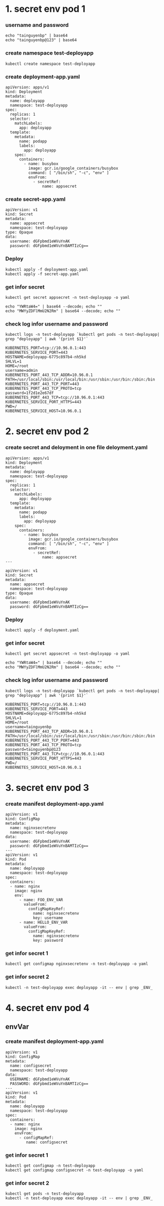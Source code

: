 # 1. secret env pod 1
### username and password
```
echo "tainguyenbp" | base64
echo "tainguyenbp@123" | base64
```

### create namespace test-deployapp
```
kubectl create namespace test-deployapp
```

### create deployment-app.yaml
```
apiVersion: apps/v1
kind: Deployment
metadata:
  name: deployapp
  namespace: test-deployapp
spec:
  replicas: 1
  selector:
    matchLabels:
      app: deployapp
  template:
    metadata:
      name: podapp
      labels:
        app: deployapp
    spec:
      containers:
        - name: busybox
          image: gcr.io/google_containers/busybox
          command: [ "/bin/sh", "-c", "env" ]
          envFrom:
            - secretRef:
                name: appsecret
```

### create secret-app.yaml
```
apiVersion: v1
kind: Secret
metadata:
  name: appsecret
  namespace: test-deployapp
type: Opaque
data:
  username: dGFpbmd1eWVuYnAK
  password: dGFpbmd1eWVuYnBAMTIzCg==
```
### Deploy
```
kubectl apply -f deployment-app.yaml
kubectl apply -f secret-app.yaml
```
### get infor secret 
```
kubectl get secret appsecret -n test-deployapp -o yaml

echo "YWRtaW4=" | base64 --decode; echo ""
echo "MWYyZDFlMmU2N2Rm" | base64 --decode; echo ""
```
### check log infor username and password
```
kubectl logs -n test-deployapp `kubectl get pods -n test-deployapp| grep "deployapp" | awk '{print $1}'`

KUBERNETES_PORT=tcp://10.96.0.1:443
KUBERNETES_SERVICE_PORT=443
HOSTNAME=deployapp-6775c897b4-nh5kd
SHLVL=1
HOME=/root
username=admin
KUBERNETES_PORT_443_TCP_ADDR=10.96.0.1
PATH=/usr/local/sbin:/usr/local/bin:/usr/sbin:/usr/bin:/sbin:/bin
KUBERNETES_PORT_443_TCP_PORT=443
KUBERNETES_PORT_443_TCP_PROTO=tcp
password=1f2d1e2e67df
KUBERNETES_PORT_443_TCP=tcp://10.96.0.1:443
KUBERNETES_SERVICE_PORT_HTTPS=443
PWD=/
KUBERNETES_SERVICE_HOST=10.96.0.1
```
# 2. secret env pod 2
### create secret and deloyment in one file deloyment.yaml
```
apiVersion: apps/v1
kind: Deployment
metadata:
  name: deployapp
  namespace: test-deployapp
spec:
  replicas: 1
  selector:
    matchLabels:
      app: deployapp
  template:
    metadata:
      name: podapp
      labels:
        app: deployapp
    spec:
      containers:
        - name: busybox
          image: gcr.io/google_containers/busybox
          command: [ "/bin/sh", "-c", "env" ]
          envFrom:
            - secretRef:
                name: appsecret
---

apiVersion: v1
kind: Secret
metadata:
  name: appsecret
  namespace: test-deployapp
type: Opaque
data:
  username: dGFpbmd1eWVuYnAK
  password: dGFpbmd1eWVuYnBAMTIzCg==
```
### Deploy
```
kubectl apply -f deployment.yaml

```
### get infor secret 
```
kubectl get secret appsecret -n test-deployapp -o yaml

echo "YWRtaW4=" | base64 --decode; echo ""
echo "MWYyZDFlMmU2N2Rm" | base64 --decode; echo ""
```
### check log infor username and password
```
kubectl logs -n test-deployapp `kubectl get pods -n test-deployapp| grep "deployapp" | awk '{print $1}'`

KUBERNETES_PORT=tcp://10.96.0.1:443
KUBERNETES_SERVICE_PORT=443
HOSTNAME=deployapp-6775c897b4-nh5kd
SHLVL=1
HOME=/root
username=tainguyenbp
KUBERNETES_PORT_443_TCP_ADDR=10.96.0.1
PATH=/usr/local/sbin:/usr/local/bin:/usr/sbin:/usr/bin:/sbin:/bin
KUBERNETES_PORT_443_TCP_PORT=443
KUBERNETES_PORT_443_TCP_PROTO=tcp
password=tainguyenbp@123
KUBERNETES_PORT_443_TCP=tcp://10.96.0.1:443
KUBERNETES_SERVICE_PORT_HTTPS=443
PWD=/
KUBERNETES_SERVICE_HOST=10.96.0.1
```
# 3. secret env pod 3
### create manifest deployment-app.yaml
```
apiVersion: v1
kind: ConfigMap
metadata:
  name: nginxsecretenv
  namespace: test-deployapp
data:
  username: dGFpbmd1eWVuYnAK
  password: dGFpbmd1eWVuYnBAMTIzCg==
---
apiVersion: v1
kind: Pod
metadata:
  name: deployapp
  namespace: test-deployapp
spec:
  containers:
  - name: nginx
    image: nginx
    env:
      - name: FOO_ENV_VAR
        valueFrom:
          configMapKeyRef:
            name: nginxsecretenv
            key: username
      - name: HELLO_ENV_VAR
        valueFrom:
          configMapKeyRef:
            name: nginxsecretenv
            key: password
```
### get infor secret 1
```
kubectl get configmap nginxsecretenv -n test-deployapp -o yaml
```
### get infor secret 2
```
kubectl -n test-deployapp exec deployapp -it -- env | grep _ENV_
```


# 4. secret env pod 4
## envVar
### create manifest deployment-app.yaml
```
apiVersion: v1
kind: ConfigMap
metadata:
  name: configsecret
  namespace: test-deployapp
data:
  USERNAME: dGFpbmd1eWVuYnAK
  PASSWORD: dGFpbmd1eWVuYnBAMTIzCg==
---
apiVersion: v1
kind: Pod
metadata:
  name: deployapp
  namespace: test-deployapp
spec:
  containers:
  - name: nginx
    image: nginx
    envFrom:
      - configMapRef:
         name: configsecret
```
### get infor secret 1
```
kubectl get configmap -n test-deployapp
kubectl get configmap configsecret -n test-deployapp -o yaml
```
### get infor secret 2
```
kubectl get pods -n test-deployapp
kubectl -n test-deployapp exec deployapp -it -- env | grep _ENV_
```
